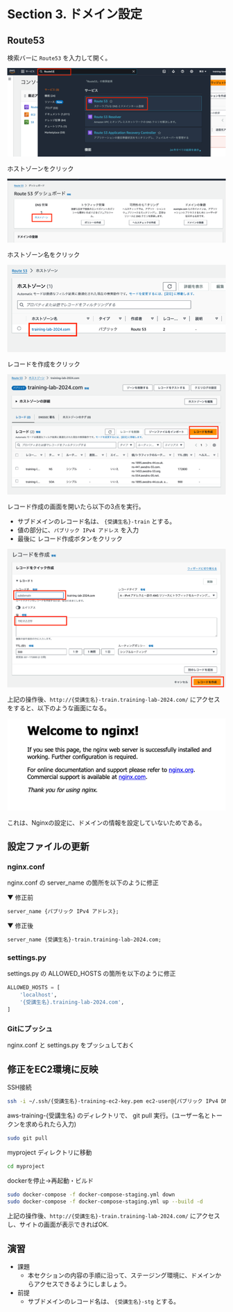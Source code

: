 # Section 3. ドメイン設定

## Route53

検索バーに `Route53` を入力して開く。

![03_Route53を開く](img/03_open_route53.png)

ホストゾーンをクリック

![03_ホストゾーンをクリック](img/03_click_zone.png)

ホストゾーン名をクリック

![ホストゾーン名をクリック](img/03_click_zone_name.png)


レコードを作成をクリック

![レコードを作成をクリック](img/03_click_recode_create.png)


レコード作成の画面を開いたら以下の3点を実行。

- サブドメインのレコード名は、 `{受講生名}-train` とする。
- 値の部分に、`パブリック IPv4 アドレス` を入力
- 最後に レコード作成ボタンをクリック

![レコード作成画面](img/03_recode_create_page.png)


上記の操作後、`http://{受講生名}-train.training-lab-2024.com/` にアクセスをすると、以下のような画面になる。

![welcome_to_nginx](img/03_welcome_to_nginx.png)

これは、Nginxの設定に、ドメインの情報を設定していないためである。

## 設定ファイルの更新

### nginx.conf

nginx.conf の server_name の箇所を以下のように修正

▼ 修正前
```txt
server_name {パブリック IPv4 アドレス};
```

▼ 修正後
```txt
server_name {受講生名}-train.training-lab-2024.com;
```

### settings.py

settings.py の ALLOWED_HOSTS の箇所を以下のように修正

```py
ALLOWED_HOSTS = [
    'localhost',
    '{受講生名}.training-lab-2024.com',
]
```

### Gitにプッシュ

nginx.conf と settings.py をプッシュしておく

## 修正をEC2環境に反映

SSH接続
```sh
ssh -i ~/.ssh/{受講生名}-training-ec2-key.pem ec2-user@{パブリック IPv4 DNS}
```

aws-training-{受講生名} のディレクトリで、 git pull 実行。(ユーザー名とトークンを求められたら入力)
```sh
sudo git pull
```

myproject ディレクトリに移動
```sh
cd myproject
```

dockerを停止→再起動・ビルド
```sh
sudo docker-compose -f docker-compose-staging.yml down
sudo docker-compose -f docker-compose-staging.yml up --build -d
```


上記の操作後、`http://{受講生名}-train.training-lab-2024.com/` にアクセスし、サイトの画面が表示できればOK.

## 演習

- 課題
    - 本セクションの内容の手順に沿って、ステージング環境に、ドメインからアクセスできるようにしましょう。
- 前提
    - サブドメインのレコード名は、 `{受講生名}-stg` とする。
